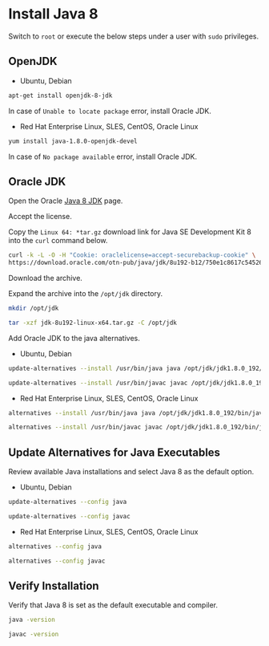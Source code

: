 # Install Java 8

Switch to `root` or execute the below steps under a user with `sudo` privileges.

## OpenJDK

* Ubuntu, Debian

```sh
apt-get install openjdk-8-jdk
```

In case of `Unable to locate package` error, install Oracle JDK.

* Red Hat Enterprise Linux, SLES, CentOS, Oracle Linux

```sh
yum install java-1.8.0-openjdk-devel
```

In case of `No package available` error, install Oracle JDK.

## Oracle JDK

Open the Oracle [Java 8 JDK](https://www.oracle.com/technetwork/java/javase/downloads/jdk8-downloads-2133151.html) page.

Accept the license.

Copy the `Linux 64: *tar.gz` download link for Java SE Development Kit 8 into the `curl` command below.

```sh
curl -k -L -O -H "Cookie: oraclelicense=accept-securebackup-cookie" \
https://download.oracle.com/otn-pub/java/jdk/8u192-b12/750e1c8617c5452694857ad95c3ee230/jdk-8u192-linux-x64.tar.gz
```

Download the archive.

Expand the archive into the `/opt/jdk` directory.

```sh
mkdir /opt/jdk
```

```sh
tar -xzf jdk-8u192-linux-x64.tar.gz -C /opt/jdk
```

Add Oracle JDK to the java alternatives.

* Ubuntu, Debian

```sh
update-alternatives --install /usr/bin/java java /opt/jdk/jdk1.8.0_192/bin/java 100
```

```sh
update-alternatives --install /usr/bin/javac javac /opt/jdk/jdk1.8.0_192/bin/javac 100
```

* Red Hat Enterprise Linux, SLES, CentOS, Oracle Linux

```sh
alternatives --install /usr/bin/java java /opt/jdk/jdk1.8.0_192/bin/java 100
```

```sh
alternatives --install /usr/bin/javac javac /opt/jdk/jdk1.8.0_192/bin/javac 100
```

## Update Alternatives for Java Executables

Review available Java installations and select Java 8 as the default option.

* Ubuntu, Debian

```sh
update-alternatives --config java
```

```sh
update-alternatives --config javac
```

* Red Hat Enterprise Linux, SLES, CentOS, Oracle Linux

```sh
alternatives --config java
```

```sh
alternatives --config javac
```

## Verify Installation

Verify that Java 8 is set as the default executable and compiler.

```sh
java -version
```

```sh
javac -version
```
